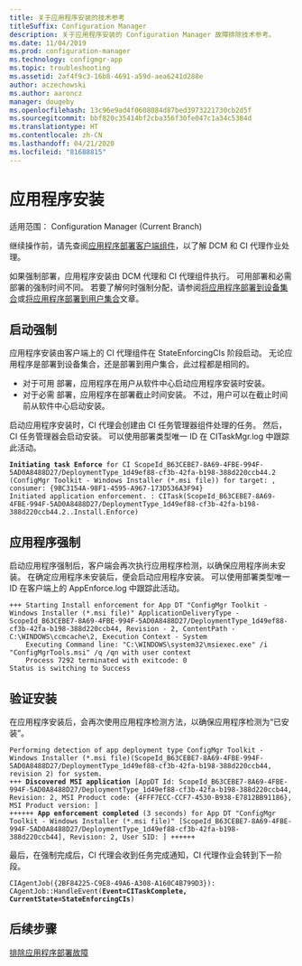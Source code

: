 ```yaml
---
title: 关于应用程序安装的技术参考
titleSuffix: Configuration Manager
description: 关于应用程序安装的 Configuration Manager 故障排除技术参考。
ms.date: 11/04/2019
ms.prod: configuration-manager
ms.technology: configmgr-app
ms.topic: troubleshooting
ms.assetid: 2af4f9c3-16b8-4691-a59d-aea6241d288e
author: aczechowski
ms.author: aaroncz
manager: dougeby
ms.openlocfilehash: 13c96e9ad4f0608084d87bed3973221730cb2d5f
ms.sourcegitcommit: bbf820c35414bf2cba356f30fe047c1a34c5384d
ms.translationtype: HT
ms.contentlocale: zh-CN
ms.lasthandoff: 04/21/2020
ms.locfileid: "81688815"
---
```

# <a name="application-installation"></a>应用程序安装

适用范围：  Configuration Manager (Current Branch)

继续操作前，请先查阅[应用程序部署客户端组件](client-components-technical-reference.md)，以了解 DCM 和 CI 代理作业处理。

如果强制部署，应用程序安装由 DCM 代理和 CI 代理组件执行。 可用部署和必需部署的强制时间不同。 若要了解何时强制分配，请参阅[将应用程序部署到设备集合](device-deployment-technical-reference.md)或[将应用程序部署到用户集合](user-deployment-technical-reference.md)文章。

## <a name="enforcement-initiation"></a>启动强制

应用程序安装由客户端上的 CI 代理组件在 StateEnforcingCIs  阶段启动。 无论应用程序是部署到设备集合，还是部署到用户集合，此过程都是相同的。

- 对于可用  部署，应用程序在用户从软件中心启动应用程序安装时安装。
- 对于必需  部署，应用程序在部署截止时间安装。 不过，用户可以在截止时间前从软件中心启动安装。

启动应用程序安装时，CI 代理会创建由 CI 任务管理器组件处理的任务。 然后，CI 任务管理器会启动安装。 可以使用部署类型唯一 ID 在 CITaskMgr.log  中跟踪此活动。

<pre><code class="lang-text"><b>Initiating task Enforce</b> for CI ScopeId_B63CEBE7-8A69-4FBE-994F-5AD0A8488D27/DeploymentType_1d49ef88-cf3b-42fa-b198-388d220ccb44.2 (ConfigMgr Toolkit - Windows Installer (*.msi file)) for target: , consumer: {9BC3154A-98F1-4595-A967-173D536A3F94}
Initiated application enforcement. : CITask(ScopeId_B63CEBE7-8A69-4FBE-994F-5AD0A8488D27/DeploymentType_1d49ef88-cf3b-42fa-b198-388d220ccb44.2..Install.Enforce)
</code></pre>

## <a name="application-enforcement"></a>应用程序强制

启动应用程序强制后，客户端会再次执行应用程序检测，以确保应用程序尚未安装。 在确定应用程序未安装后，便会启动应用程序安装。 可以使用部署类型唯一 ID 在客户端上的 AppEnforce.log  中跟踪此活动。

```text
+++ Starting Install enforcement for App DT "ConfigMgr Toolkit - Windows Installer (*.msi file)" ApplicationDeliveryType - ScopeId_B63CEBE7-8A69-4FBE-994F-5AD0A8488D27/DeploymentType_1d49ef88-cf3b-42fa-b198-388d220ccb44, Revision - 2, ContentPath - C:\WINDOWS\ccmcache\2, Execution Context - System
    Executing Command line: "C:\WINDOWS\system32\msiexec.exe" /i "ConfigMgrTools.msi" /q /qn with user context
    Process 7292 terminated with exitcode: 0
Status is switching to Success
```

## <a name="installation-verification"></a>验证安装

在应用程序安装后，会再次使用应用程序检测方法，以确保应用程序检测为“已安装”。

<pre><code class="lang-text">Performing detection of app deployment type ConfigMgr Toolkit - Windows Installer (*.msi file)(ScopeId_B63CEBE7-8A69-4FBE-994F-5AD0A8488D27/DeploymentType_1d49ef88-cf3b-42fa-b198-388d220ccb44, revision 2) for system.
+++ <b>Discovered MSI application</b> [AppDT Id: ScopeId_B63CEBE7-8A69-4FBE-994F-5AD0A8488D27/DeploymentType_1d49ef88-cf3b-42fa-b198-388d220ccb44, Revision: 2, MSI Product code: {4FFF7ECC-CCF7-4530-B938-E7812BB91186}, MSI Product version: ]
++++++ <b>App enforcement completed</b> (3 seconds) for App DT "ConfigMgr Toolkit - Windows Installer (*.msi file)" [ScopeId_B63CEBE7-8A69-4FBE-994F-5AD0A8488D27/DeploymentType_1d49ef88-cf3b-42fa-b198-388d220ccb44], Revision: 2, User SID: ] ++++++
</code></pre>

最后，在强制完成后，CI 代理会收到任务完成通知，CI 代理作业会转到下一阶段。

<pre><code class="lang-text">CIAgentJob({2BF84225-C9E8-49A6-A308-A160C4B799D3}): CAgentJob::HandleEvent(<b>Event=CITaskComplete, CurrentState=StateEnforcingCIs</b>)
</code></pre>

## <a name="next-steps"></a>后续步骤

[排除应用程序部署故障](../deploy-use/troubleshoot-application-deployment.md)
